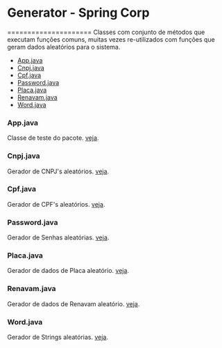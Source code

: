 # Generator - Spring Corp
=====================
Classes com conjunto de métodos que executam funções comuns, muitas vezes re-utilizados com funções que geram dados aleatórios para o sistema.

- [App.java](#app.java)
- [Cnpj.java](#cnpj.java)
- [Cpf.java](#cpf.java)
- [Password.java](#password.java)
- [Placa.java](#placa.java)
- [Renavam.java](#renavam.java)
- [Word.java](#word.java)


### App.java
Classe de teste do pacote. [veja](https://github.com/albertocerqueira/java-framework/blob/master/framework/src/main/java/br/com/java/framework/generator/App.java "veja").

### Cnpj.java
Gerador de CNPJ's aleatórios. [veja](https://github.com/albertocerqueira/java-framework/blob/master/framework/src/main/java/br/com/java/framework/generator/Cnpj.java "veja").

### Cpf.java
Gerador de CPF's aleatórios. [veja](https://github.com/albertocerqueira/java-framework/blob/master/framework/src/main/java/br/com/java/framework/generator/Cpf.java "veja").

### Password.java
Gerador de Senhas aleatórias. [veja](https://github.com/albertocerqueira/java-framework/blob/master/framework/src/main/java/br/com/java/framework/generator/Password.java "veja").

### Placa.java
Gerador de dados de Placa aleatório. [veja](https://github.com/albertocerqueira/java-framework/blob/master/framework/src/main/java/br/com/java/framework/generator/Placa.java "veja").

### Renavam.java
Gerador de dados de Renavam aleatório. [veja](https://github.com/albertocerqueira/java-framework/blob/master/framework/src/main/java/br/com/java/framework/generator/Renavam.java "veja").

### Word.java
Gerador de Strings aleatórias. [veja](https://github.com/albertocerqueira/java-framework/blob/master/framework/src/main/java/br/com/java/framework/generator/Word.java "veja").